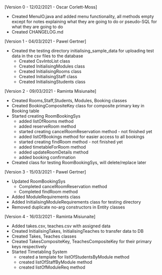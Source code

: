 [Version 0 - 12/02/2021 - Oscar Corlett-Moss]
* Created MenuIO.java and added menu functionality, all methods empty
        except for notes explaining what they are going to do or pseudo-SQL
        for what they are going to do
* Created CHANGELOG.md

[Version 1 - 04/03/2021 - Pawel Gertner]
* Created the testing directory initialising_sample_data
  for uploading test data in the csv files to the database
  * Created CsvIntoList class
  * Created InitialisingModules class
  * Created InitialisingRooms class
  * Created InitialisingStaff class
  * Created InitialisingStudents class
    
[Version 2 - 09/03/2021 - Raminta Misiunaite]
* Created Rooms,Staff,Students, Modules, Booking classes  
* Created BookingCompositeKey class for 
  composite primary key in Booking table
* Started creating RoomBookingSys 
  * added listOfRooms method 
  * added reserveRoom method
  * started creating cancelRoomReservation method - not finished yet 
  * added listOfBookings method for easier access to all bookings 
  * started creating findRoom method - not finished yet 
  * added timetableForRoom method 
  * added updateRoomDetails method 
  * added booking confirmation
* Created class for testing RoomBookingSys, will delete/replace later

[Version 3 - 15/03/2021 - Pawel Gertner]
* Updated RoomBookingSys
  * Completed cancelRoomReservation method
  * Completed findRoom method
* Added ModuleRequirements class
* Added InitialisingModuleRequirements class for 
  testing directory
* Removed duplicate no-arg constructors in
  Entity classes
  

[Version 4 - 16/03/2021 - Raminta Misiunaite]
* Added takes.csv, teaches.csv with assigned data
* Created InitialisingTakes, InitialisingTeaches to transfer data to DB
* Created Takes, Teaches classes
* Created TakesCompositeKey, TeachesCompositeKey for their primary keys respectively 
* Started Timetabling System
  * created a template for listOfStudentsByModule method
  * created listOfStaffByModule method
  * created listOfModuleReq method